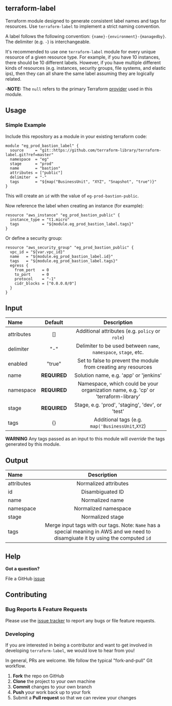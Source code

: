 ## terraform-label 

Terraform module designed to generate consistent label names and tags for resources. Use `terraform-label` to implement a strict naming convention.

A label follows the following convention: `{name}-{environment}-{managedby}`. The delimiter (e.g. `-`) is interchangeable.

It's recommended to use one `terraform-label` module for every unique resource of a given resource type.
For example, if you have 10 instances, there should be 10 different labels.
However, if you have multiple different kinds of resources (e.g. instances, security groups, file systems, and elastic ips), then they can all share the same label assuming they are logically related.

-**NOTE:** The `null` refers to the primary Terraform [provider](https://www.terraform.io/docs/providers/null/index.html) used in this module.

## Usage

### Simple Example

Include this repository as a module in your existing terraform code:

```hcl
module "eg_prod_bastion_label" {
  source     = "git::https://github.com/terraform-library/terraform-label.git?ref=master"
  namespace  = "eg"
  stage      = "prod"
  name       = "bastion"
  attributes = ["public"]
  delimiter  = "-"
  tags       = "${map("BusinessUnit", "XYZ", "Snapshot", "true")}"
}
```

This will create an `id` with the value of `eg-prod-bastion-public`.

Now reference the label when creating an instance (for example):

```hcl
resource "aws_instance" "eg_prod_bastion_public" {
  instance_type = "t1.micro"
  tags          = "${module.eg_prod_bastion_label.tags}"
}
```

Or define a security group:

```hcl
resource "aws_security_group" "eg_prod_bastion_public" {
  vpc_id = "${var.vpc_id}"
  name   = "${module.eg_prod_bastion_label.id}"
  tags   = "${module.eg_prod_bastion_label.tags}"
  egress {
    from_port   = 0
    to_port     = 0
    protocol    = "-1"
    cidr_blocks = ["0.0.0.0/0"]
  }
}
```


## Input

<!--------------------------------REQUIRE POSTPROCESSING-------------------------------->
|  Name |  Default  |  Description  |
|:------|:---------:|:--------------:|
| attributes |[] |Additional attributes (e.g. `policy` or `role`)|
| delimiter |"-" |Delimiter to be used between `name`, `namespace`, `stage`, etc.|
| enabled |"true" |Set to false to prevent the module from creating any resources|
| name |__REQUIRED__ |Solution name, e.g. 'app' or 'jenkins'|
| namespace |__REQUIRED__ |Namespace, which could be your organization name, e.g. 'cp' or 'terraform-library'|
| stage |__REQUIRED__ |Stage, e.g. 'prod', 'staging', 'dev', or 'test'|
| tags |{} |Additional tags (e.g. `map('BusinessUnit`,`XYZ`)|

**WARNING** Any tags passed as an input to this module will *override* the tags generated by this module.


## Output

<!--------------------------------REQUIRE POSTPROCESSING-------------------------------->
|  Name | Description  |
|:------|:------------:|
| attributes | Normalized attributes  |
| id | Disambiguated ID  |
| name | Normalized name  |
| namespace | Normalized namespace  |
| stage | Normalized stage  |
| tags | Merge input tags with our tags. Note: `Name` has a special meaning in AWS and we need to disamgiuate it by using the computed `id`   |

## Help

**Got a question?**

File a GitHub [issue](https://github.com/terraform-library/terraform-label/issues)

## Contributing

### Bug Reports & Feature Requests

Please use the [issue tracker](https://github.com/terraform-library/terraform-label/issues) to report any bugs or file feature requests.

### Developing

If you are interested in being a contributor and want to get involved in developing `terraform-label`, we would love to hear from you!

In general, PRs are welcome. We follow the typical "fork-and-pull" Git workflow.

 1. **Fork** the repo on GitHub
 2. **Clone** the project to your own machine
 3. **Commit** changes to your own branch
 4. **Push** your work back up to your fork
 5. Submit a **Pull request** so that we can review your changes

